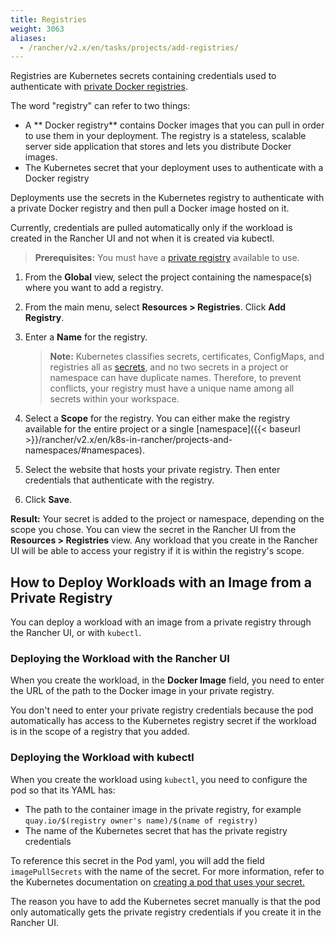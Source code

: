 ```yaml
---
title: Registries
weight: 3063
aliases:
  - /rancher/v2.x/en/tasks/projects/add-registries/
---
```

Registries are Kubernetes secrets containing credentials used to authenticate with [private Docker registries](https://kubernetes.io/docs/tasks/configure-pod-container/pull-image-private-registry/). 

The word "registry" can refer to two things:

- A ** Docker registry** contains Docker images that you can pull in order to use them in your deployment. The registry is a stateless, scalable server side application that stores and lets you distribute Docker images.
- The Kubernetes secret that your deployment uses to authenticate with a Docker registry

Deployments use the secrets in the Kubernetes registry to authenticate with a private Docker registry and then pull a Docker image hosted on it.

Currently, credentials are pulled automatically only if the workload is created in the Rancher UI and not when it is created via kubectl.

>**Prerequisites:** You must have a [private registry](https://docs.docker.com/registry/deploying/) available to use.

1. From the **Global** view, select the project containing the namespace(s) where you want to add a registry.

1. From the main menu, select **Resources > Registries**. Click **Add Registry**.

1. Enter a **Name** for the registry.

    >**Note:** Kubernetes classifies secrets, certificates, ConfigMaps, and registries all as [secrets](https://kubernetes.io/docs/concepts/configuration/secret/), and no two secrets in a project or namespace can have duplicate names. Therefore, to prevent conflicts, your registry must have a unique name among all secrets within your workspace.

1. Select a **Scope** for the registry. You can either make the registry available for the entire project or a single [namespace]({{< baseurl >}}/rancher/v2.x/en/k8s-in-rancher/projects-and-namespaces/#namespaces).

1. Select the website that hosts your private registry. Then enter credentials that authenticate with the registry.

1. Click **Save**.

**Result:** Your secret is added to the project or namespace, depending on the scope you chose. You can view the secret in the Rancher UI from the **Resources > Registries** view. Any workload that you create in the Rancher UI will be able to access your registry if it is within the registry's scope.

## How to Deploy Workloads with an Image from a Private Registry

You can deploy a workload with an image from a private registry through the Rancher UI, or with `kubectl`.

### Deploying the Workload with the Rancher UI

When you create the workload, in the **Docker Image** field, you need to enter the URL of the path to the Docker image in your private registry.

You don't need to enter your private registry credentials because the pod automatically has access to the Kubernetes registry secret if the workload is in the scope of a registry that you added.

### Deploying the Workload with kubectl

When you create the workload using `kubectl`, you need to configure the pod so that its YAML has:

- The path to the container image in the private registry, for example `quay.io/$(registry owner's name)/$(name of registry)`
- The name of the Kubernetes secret that has the private registry credentials

To reference this secret in the Pod yaml, you will add the field `imagePullSecrets` with the name of the secret. For more information, refer to the Kubernetes documentation on [creating a pod that uses your secret.](https://kubernetes.io/docs/tasks/configure-pod-container/pull-image-private-registry/#create-a-pod-that-uses-your-secret)

The reason you have to add the Kubernetes secret manually is that the pod only automatically gets the private registry credentials if you create it in the Rancher UI.

